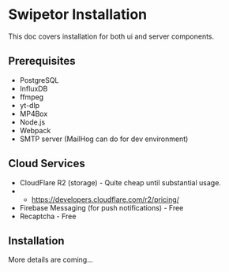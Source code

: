 # Swipetor Installation

This doc covers installation for both ui and server components.

## Prerequisites

- PostgreSQL
- InfluxDB
- ffmpeg
- yt-dlp
- MP4Box
- Node.js
- Webpack
- SMTP server (MailHog can do for dev environment)

## Cloud Services

- CloudFlare R2 (storage) - Quite cheap until substantial usage.
-
    - https://developers.cloudflare.com/r2/pricing/
- Firebase Messaging (for push notifications) - Free
- Recaptcha - Free

## Installation

More details are coming...

